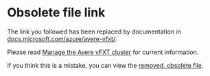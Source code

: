 # Obsolete file link

The link you followed has been replaced by documentation in [docs.microsoft.com/azure/avere-vfxt/](https://docs.microsoft.com/azure/avere-vfxt/). 

Please read [Manage the Avere vFXT cluster](https://docs.microsoft.com/en-us/azure/avere-vfxt/avere-vfxt-manage-cluster) for current information.

If you think this is a mistake, you can view the [removed, obsolete file](legacy/obs/start_stop_portal.md).
